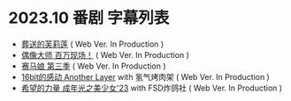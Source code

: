 # 2023.10 番剧 字幕列表
- [葬送的芙莉莲](https://github.com/Kitauji-Sub/Subtitles/blob/main/TV/2023/10/Sousou%20no%20Frieren/README.md)  ( Web Ver. In Production )
- [偶像大师 百万现场！](https://github.com/Kitauji-Sub/Subtitles/blob/main/TV/2023/10/THE%20iDOLM%40STER%20MILLION%20LIVE!/README.md)  ( Web Ver. In Production )
- [赛马娘 第三季](https://github.com/Kitauji-Sub/Subtitles/blob/main/TV/2023/10/Uma%20Musume%3A%20Pretty%20Derby%20Season%203/README.md)  ( Web Ver. In Production )
- [16bit的感动 Another Layer](https://github.com/Kitauji-Sub/Subtitles/blob/main/TV/2023/10/16bit%20Sensation%3A%20Another%20Layer/README.md) with 氢气烤肉架  ( Web Ver. In Production )
- [希望的力量 成年光之美少女'23](https://github.com/Kitauji-Sub/Subtitles/blob/main/TV/2023/10/Otonaprecure%202023/README.md) with FSD炸鸽社  ( Web Ver. In Production )
